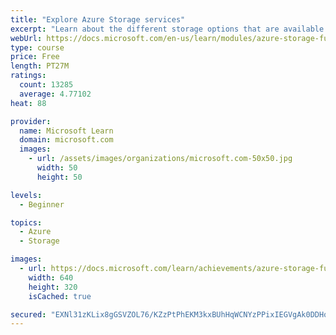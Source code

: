 ```yaml
---
title: "Explore Azure Storage services"
excerpt: "Learn about the different storage options that are available in Azure Storage."
webUrl: https://docs.microsoft.com/en-us/learn/modules/azure-storage-fundamentals/
type: course
price: Free
length: PT27M
ratings:
  count: 13285
  average: 4.77102
heat: 88

provider:
  name: Microsoft Learn
  domain: microsoft.com
  images:
    - url: /assets/images/organizations/microsoft.com-50x50.jpg
      width: 50
      height: 50

levels:
  - Beginner

topics:
  - Azure
  - Storage

images:
  - url: https://docs.microsoft.com/learn/achievements/azure-storage-fundamentals-social.png
    width: 640
    height: 320
    isCached: true

secured: "EXNl31zKLix8gGSVZOL76/KZzPtPhEKM3kxBUhHqWCNYzPPixIEGVgAk0DDHocbgrkoiU1bQxqqVOh4XoWIDbxiHohK6aFm+UcGwXNrHlfL3LRKDe8B7U/e7IevooYxYWoN7jGlmKo7u7EKhCrG+1oQmN3rTTW/AhCNKGdA6k9tA5D8T815981/oQnZtfU48P6HGLQjUgu2CufcE4lCMOsz/TLkl3ULivnivuEe0ldMRzTWMJqlmSXvfP4L7Gx6i2r3MANyQVbCE0QFASEY3iOeFvGBc/WuWcDHtyN3FF3uQmv6AjZ5WwdM5lMgvrSVWUAJhDuqwQwTiElvS30rGIx/8OtOgSyvv6SNxY+/2Wo4Ns75RuJI344M5atE+J1kSoEBwbQDXGrXDVzJZtpXyfXmNIvrGX2CZINFPoUHUL85sixgTwgEOY58jfhMagDe6;TOm52i/FAdqCu/gIeTyLeg=="
---
```


